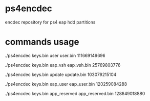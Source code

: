 # ps4encdec
encdec repository for ps4 eap hdd partitions

# commands usage
./ps4encdec keys.bin user user.bin 111669149696

./ps4encdec keys.bin eap_vsh eap_vsh.bin 25769803776

./ps4encdec keys.bin update update.bin 103079215104

./ps4encdec keys.bin eap_user eap_user.bin 120259084288

./ps4encdec keys.bin app_reserved app_reserved.bin 128849018880
